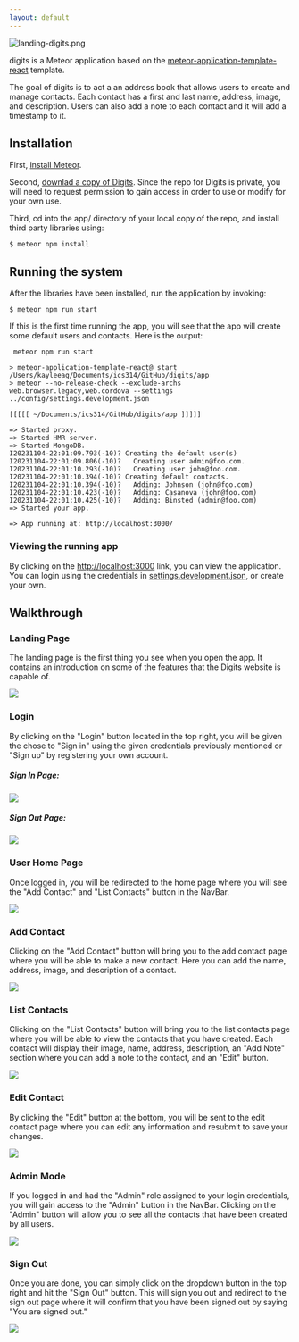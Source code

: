 ```yaml
---
layout: default
---
```


![landing-digits.png](doc%2Flanding-digits.png)

digits is a Meteor application based on the [meteor-application-template-react](https://ics-software-engineering.github.io/meteor-application-template-react/) template. 

The goal of digits is to act a an address book that allows users to create and manage contacts. Each contact has a first and last name, address, image, and description. Users can also add a note to each contact and it will add a timestamp to it. 

## Installation

First, [install Meteor](https://www.meteor.com/install).

Second, [downlad a copy of Digits](https://github.com/kayleeagorilla/digits). Since the repo for Digits is private, you will need to request permission to gain access in order to use or modify for your own use.

Third, cd into the app/ directory of your local copy of the repo, and install third party libraries using:

```
$ meteor npm install
```
## Running the system

After the libraries have been installed, run the application by invoking:

```
$ meteor npm run start
```

If this is the first time running the app, you will see that the app will create some default users and contacts. Here is the output:

```
 meteor npm run start

> meteor-application-template-react@ start /Users/kayleeag/Documents/ics314/GitHub/digits/app
> meteor --no-release-check --exclude-archs web.browser.legacy,web.cordova --settings ../config/settings.development.json

[[[[[ ~/Documents/ics314/GitHub/digits/app ]]]]]

=> Started proxy.                             
=> Started HMR server.                        
=> Started MongoDB.                           
I20231104-22:01:09.793(-10)? Creating the default user(s)
I20231104-22:01:09.806(-10)?   Creating user admin@foo.com.
I20231104-22:01:10.293(-10)?   Creating user john@foo.com.
I20231104-22:01:10.394(-10)? Creating default contacts.
I20231104-22:01:10.394(-10)?   Adding: Johnson (john@foo.com)
I20231104-22:01:10.423(-10)?   Adding: Casanova (john@foo.com)
I20231104-22:01:10.425(-10)?   Adding: Binsted (admin@foo.com)
=> Started your app.

=> App running at: http://localhost:3000/

```

### Viewing the running app

By clicking on the [http://localhost:3000](http://localhost:3000) link, you can view the application. You can login using the credentials in [settings.development.json](https://github.com/kayleeagorilla/digits/blob/main/config/settings.development.json), or create your own.

## Walkthrough

### Landing Page

The landing page is the first thing you see when you open the app. It contains an introduction on some of the features that the Digits website is capable of.

<img src="doc/landing-digits.png">


### Login

By clicking on the "Login" button located in the top right, you will be given the chose to "Sign in" using the given credentials previously mentioned or "Sign up" by registering your own account.
##### Sign In Page:
<img src="doc/sign-in-digits.png">

##### Sign Out Page:
<img src="doc/sign-up-digits.png">


### User Home Page

Once logged in, you will be redirected to the home page where you will see the "Add Contact" and "List Contacts" button in the NavBar.

<img src="doc/user-home-page-digits.png">


### Add Contact

Clicking on the "Add Contact" button will bring you to the add contact page where you will be able to make a new contact. Here you can add the name, address, image, and description of a contact. 

<img src="doc/add-contact-digits.png">

### List Contacts

Clicking on the "List Contacts" button will bring you to the list contacts page where you will be able to view the contacts that you have created. Each contact will display their image, name, address, description, an "Add Note" section where you can add a note to the contact, and an "Edit" button.

<img src="doc/list-contacts-digits.png">

### Edit Contact

By clicking the "Edit" button at the bottom, you will be sent to the edit contact page where you can edit any information and resubmit to save your changes.

<img src="doc/edit-contact-digits.png">

### Admin Mode

If you logged in and had the "Admin" role assigned to your login credentials, you will gain access to the "Admin" button in the NavBar. Clicking on the "Admin" button will allow you to see all the contacts that have been created by all users. 

<img src="doc/admin-digits.png">

### Sign Out

Once you are done, you can simply click on the dropdown button in the top right and hit the "Sign Out" button. This will sign you out and redirect to the sign out page where it will confirm that you have been signed out by saying "You are signed out." 

<img src="doc/sign-out-digits.png">
